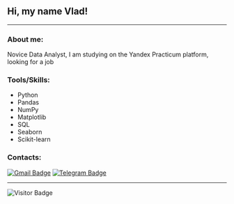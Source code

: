 ## Hi, my name Vlad!

---

### About me:

Novice Data Analyst, I am studying on the Yandex Practicum platform, looking for a job

### Tools/Skills:

- Python
- Pandas
- NumPy
- Matplotlib
- SQL
- Seaborn
- Scikit-learn 

### Contacts:

[![Gmail Badge](https://img.shields.io/badge/-Gmail-red?style=flat&logo=Gmail&logoColor=white)](mailto:kondratob1996@gmail.com)
[![Telegram Badge](https://img.shields.io/badge/-Vladislav-blue?style=flat&logo=Telegram&logoColor=white)](https://t.me/kvvbl)

---

![Visitor Badge](https://visitor-badge.laobi.icu/badge?page_id=Kondratob)
